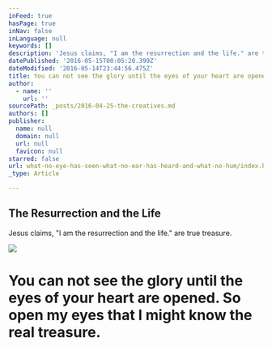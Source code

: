 ```yaml
---
inFeed: true
hasPage: true
inNav: false
inLanguage: null
keywords: []
description: 'Jesus claims, "I am the resurrection and the life." are true treasure.'
datePublished: '2016-05-15T00:05:20.399Z'
dateModified: '2016-05-14T23:44:56.475Z'
title: You can not see the glory until the eyes of your heart are opened. So open my eyes that I might know the real treasure.
author:
  - name: ''
    url: ''
sourcePath: _posts/2016-04-25-the-creatives.md
authors: []
publisher:
  name: null
  domain: null
  url: null
  favicon: null
starred: false
url: what-no-eye-has-seen-what-no-ear-has-heard-and-what-no-hum/index.html
_type: Article

---
```

<article style=""><h1>The Resurrection and the Life</h1><p>Jesus claims, "I am the resurrection and the life." are true treasure.</p><img src="https://s3-us-west-2.amazonaws.com/the-grid-img/p/9fe97094c2216bccb91e03b311e4e7370c3823d4.jpg" /></article>

# You can not see the glory until the eyes of your heart are opened. So open my eyes that I might know the real treasure.